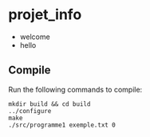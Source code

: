 projet_info
===========

* welcome
* hello


Compile
--------

Run the following commands to compile:

	mkdir build && cd build
	../configure
	make
	./src/programme1 exemple.txt 0
